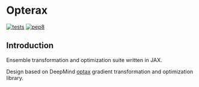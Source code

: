 # Opterax

[![tests][tests-bld-img]][tests-bld-url]
[![pep8][pep8-bld-img]][pep8-bld-url]


[tests-bld-img]: https://github.com/bischtob/opterax/workflows/tests/badge.svg
[tests-bld-url]: https://github.com/bischtob/opterax/actions?query=workflow%3ATests
[pep8-bld-img]: https://github.com/bischtob/opterax/workflows/pep8/badge.svg
[pep8-bld-url]: https://github.com/bischtob/opterax/actions?query=workflow%3ALintering]
## Introduction

Ensemble transformation and optimization suite written in JAX.

Design based on DeepMind [optax](https://github.com/deepmind/optax) gradient transformation and optimization library.
